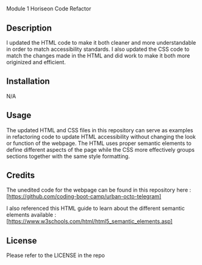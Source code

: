 # <Your-Project-Title>
Module 1 Horiseon Code Refactor
## Description

I updated the HTML code to make it both cleaner and more understandable in order to match accessibility standards.  I also updated the CSS code to match the changes made in the HTML and did work to make it both more originized and efficient.

## Installation

N/A

## Usage

The updated HTML and CSS files in this repository can serve as examples in refactoring code to update HTML accessibility without changing the look or function of the webpage.  The HTML uses proper semantic elements to define different aspects of the page while the CSS more effectively groups sections together with the same style formatting. 

## Credits

The unedited code for the webpage can be found in this repository here : [https://github.com/coding-boot-camp/urban-octo-telegram]

I also referenced this HTML guide to learn about the different semantic elements available : [https://www.w3schools.com/html/html5_semantic_elements.asp]
## License

Please refer to the LICENSE in the repo
